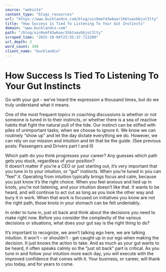 ```yaml
---
source: "website"
content_type: "blogs_resources"
url: "https://www.bucklandco.com/blog/uin9omf43w6aar1hbtuavbbjut3lty"
title: "How Success Is Tied To Listening To Your Gut Instincts"
domain: "www.bucklandco.com"
path: "/blog/uin9omf43w6aar1hbtuavbbjut3lty"
scraped_time: "2025-10-04T23:55:37.712200"
url_depth: 2
word_count: 390
client_name: "bucklandco"
---
```


# How Success Is Tied To Listening To Your Gut Instincts

Go with your gut - we’ve heard the expression a thousand times, but do we truly understand what it means.

One of the most frequent topics in coaching discussions is whether or not someone is tuned in to their instincts, or whether there is a sea of reactive habits that fight the natural pull of the tide. Our instinct can be stifled with piles of unimportant tasks, when we choose to ignore it. We know we can routinely “show up” and let the day dictate everything we do. However, we can rely on our mission and intuition and let that be the guide. (See previous posts: Passengers and Drivers part I and II)

Which path do you think progresses your career? Any guesses which path gets you stuck, regardless of your position?  
It doesn’t matter if you’re a CEO or just starting out, it’s very important that you tune in to your intuition, or “gut” instincts. When you’re tuned in you can “feel” it. Operating from intuition typically brings focus and calm, because you just know it’s the right choice. When you feel anxious and tied up in knots, you’re not listening, and your intuition doesn’t like that. It wants to be heard, and will continue to act out as long as you look the other way and bury it in work. When that work is focused on initiatives you know are not the right path, those knots in your stomach can be felt undeniably.

In order to tune in, just sit back and think about the decisions you need to make right now. Before you consider the complexity of the various decisions or situations, what does your gut say is the right thing to do?

It’s important to recognize, we aren’t talking ego here, we are talking intuition. It won’t – or shouldn’t - get caught up in our ego when making the decision. It just knows the action to take. And as much as your gut wants to be heard, it often speaks calmly so the “just sit back” part is critical. As you tune in and follow your intuition more each day, you will execute with the improved confidence that comes with it. Your business, or career, will thank you today, and for years to come.
